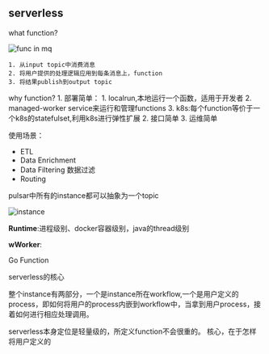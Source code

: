 ## serverless

what function?

![func in mq](../images/20190513.1.png)

    1. 从input topic中消费消息
    2. 将用户提供的处理逻辑应用到每条消息上，function
    3. 将结果publish到output topic 
why function?
    1. 部署简单：
       1. localrun,本地运行一个函数，适用于开发者
       2. managed-worker service来运行和管理functions
       3. k8s:每个function等价于一个k8s的statefulset,利用k8s进行弹性扩展
    2. 接口简单
    3. 运维简单

  
使用场景：
- ETL
- Data Enrichment
- Data Filtering 数据过滤
- Routing 


pulsar中所有的instance都可以抽象为一个topic 

![instance](../images/20190513.2.png)


**Runtime**:进程级别、docker容器级别，java的thread级别

**wWorker**:

Go Function

serverless的核心

整个instance有两部分，一个是instance所在workflow,一个是用户定义的process，即如何将用户的process内嵌到workflow中，当拿到用户process，接着如何进行相应处理调用。


serverless本身定位是轻量级的，所定义function不会很重的。
核心，在于怎样将用户定义的

